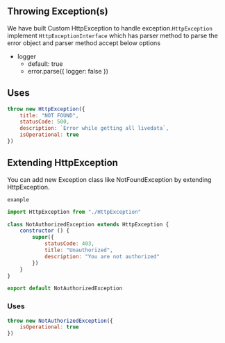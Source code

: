 
## Throwing Exception(s)
We have built Custom HttpException to handle exception.`HttpException` implement `HttpExceptionInterface` which has parser method to parse the error object and parser method accept below options

* logger
    * default: true
    * error.parse({ logger: false })

## Uses
```js
throw new HttpException({
    title: "NOT FOUND",
    statusCode: 500,
    description: `Error while getting all livedata`,
    isOperational: true
})
```

## Extending HttpException
You can add new Exception class like NotFoundException by extending HttpException.

`example`
```js
import HttpException from "./HttpException"

class NotAuthorizedException extends HttpException {
    constructor () {
        super({
            statusCode: 403,
            title: "Unauthorized",
            description: "You are not authorized"
        })
    }
}

export default NotAuthorizedException
```
### Uses
```js
throw new NotAuthorizedException({
    isOperational: true
})
```

